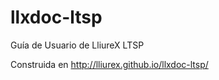llxdoc-ltsp
===========

Guía de Usuario de LliureX LTSP

Construida en http://lliurex.github.io/llxdoc-ltsp/
